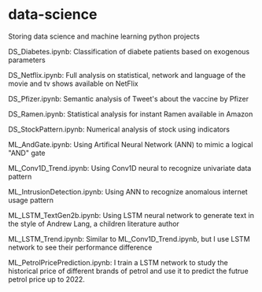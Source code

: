 # data-science
Storing data science and machine learning python projects

DS_Diabetes.ipynb: Classification of diabete patients based on exogenous parameters

DS_Netflix.ipynb: Full analysis on statistical, network and language of the movie and 
tv shows available on NetFlix

DS_Pfizer.ipynb: Semantic analysis of Tweet's about the vaccine by Pfizer

DS_Ramen.ipynb: Statistical analysis for instant Ramen available in Amazon

DS_StockPattern.ipynb: Numerical analysis of stock using indicators

ML_AndGate.ipynb: Using Artifical Neural Network (ANN) to mimic a logical "AND" gate

ML_Conv1D_Trend.ipynb: Using Conv1D neural to recognize univariate data pattern

ML_IntrusionDetection.ipynb: Using ANN to recognize anomalous internet usage pattern

ML_LSTM_TextGen2b.ipynb: Using LSTM neural network to generate text in the style of 
Andrew Lang, a children literature author

ML_LSTM_Trend.ipynb: Similar to ML_Conv1D_Trend.ipynb, but I use LSTM network to see
their performance difference

ML_PetrolPricePrediction.ipynb: I train a LSTM network to study the historical price 
of different brands of petrol and use it to predict the futrue petrol price up to 2022.

